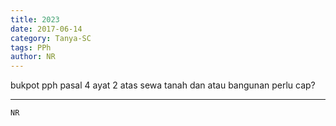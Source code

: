 ```yaml
---
title: 2023
date: 2017-06-14
category: Tanya-SC
tags: PPh
author: NR
---
```


bukpot pph pasal 4 ayat 2 atas sewa tanah dan atau bangunan perlu cap?

---



`NR`
